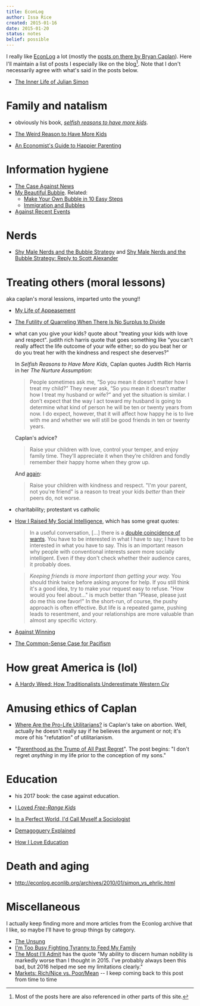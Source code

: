 ```yaml
---
title: EconLog
author: Issa Rice
created: 2015-01-16
date: 2015-01-20
status: notes
belief: possible
---
```


I really like [EconLog] a lot (mostly the [posts on there by Bryan
Caplan][all_caplan]).  Here I'll maintain a list of posts I especially
like on the blog[^also].  Note that I don't necessarily agree with
what's said in the posts below.

[econlog]: http://econlog.econlib.org/
[all_caplan]: http://econlog.econlib.org/authorbcaplan.html
[^also]: Most of the posts here are also referenced in other parts of
         this site.

- [The Inner Life of Julian Simon](http://econlog.econlib.org/archives/2010/04/the_inner_life.html)

# Family and natalism

- obviously his book, *[selfish reasons to have more kids]()*.
- [The Weird Reason to Have More Kids](http://econlog.econlib.org/archives/2010/12/the_weird_reaso.html)
- [An Economist's Guide to Happier Parenting][guide]

    [guide]: http://econlog.econlib.org/archives/2006/06/an_economists_g.html

# Information hygiene

- [The Case Against News](http://econlog.econlib.org/archives/2011/03/the_case_agains_6.html)
- [My Beautiful Bubble](http://econlog.econlib.org/archives/2012/03/my_beautiful_bu.html).
    Related:
    - [Make Your Own Bubble in 10 Easy Steps](http://econlog.econlib.org/archives/2013/04/make_your_own_b.html)
    - [Immigration and Bubbles](http://econlog.econlib.org/archives/2013/04/immigration_and_4.html)
- [Against Recent Events](http://econlog.econlib.org/archives/2015/01/against_recent.html)

# Nerds

- [Shy Male Nerds and the Bubble Strategy](http://econlog.econlib.org/archives/2015/01/shy_male_nerds.html) and [Shy Male Nerds and the Bubble Strategy: Reply to Scott Alexander](http://econlog.econlib.org/archives/2015/01/shy_male_nerds_1.html)

# Treating others (moral lessons)

aka caplan's moral lessions, imparted unto the young!!

- [My Life of Appeasement](http://econlog.econlib.org/archives/2014/08/my_life_of_appe_1.html)
- [The Futility of Quarreling When There Is No Surplus to Divide](http://econlog.econlib.org/archives/2014/02/the_futility_of.html)

- what can you give your kids? quote about "treating your kids with love
  and respect". judith rich harris quote that goes something like "you
  can't really affect the life outcome of your wife either; so do you
  beat her or do you treat her with the kindness and respect she
  deserves?"

    In *Selfish Reasons to Have More Kids*, Caplan quotes Judith Rich
    Harris in her *The Nurture Assumption*:

    > People sometimes ask me, “So you mean it doesn’t matter how I
    > treat my child?” They never ask, “So you mean it doesn’t matter
    > how I treat my husband or wife?” and yet the situation is similar.
    > I don’t expect that the way I act toward my husband is going to
    > determine what kind of person he will be ten or twenty years from
    > now. I do expect, however, that it will affect how happy he is to
    > live with me and whether we will still be good friends in ten or
    > twenty years.

    Caplan's advice?

    > Raise your children with love, control your temper, and enjoy
    > family time. They’ll appreciate it when they’re children and
    > fondly remember their happy home when they grow up.

    And [again][40things]:

    > Raise your children with kindness and respect. "I'm your parent,
    > not you're friend" is a reason to treat your kids *better* than
    > their peers do, not worse.

    [40things]: http://econlog.econlib.org/archives/2011/04/top_40_things_i.html

- charitability; protestant vs catholic

- [How I Raised My Social Intelligence][social], which has some great
  quotes:

    [social]: http://econlog.econlib.org/archives/2009/06/how_i_raised_my.html

    > In a useful conversation, \[...\] there is a [double coincidence
    > of wants](!w).  You have to be interested in what I have to say; I
    > have to be interested in what you have to say.  This is an
    > important reason why people with conventional interests *seem*
    > more socially intelligent.  Even if they don't check whether their
    > audience cares, it probably does.


    > *Keeping friends is more important than getting your way.* You
    > should think twice before asking anyone for help.  If you still
    > think it's a good idea, try to make your request easy to refuse.
    > "How would you feel about..." is much better than "Please, please
    > just do me this one favor!"  In the short-run, of course, the
    > pushy approach is often effective.  But life is a repeated game,
    > pushing leads to resentment, and your relationships are more
    > valuable than almost any specific victory.

- [Against Winning](http://econlog.econlib.org/archives/2014/09/against_winning.html)
- [The Common-Sense Case for Pacifism](http://econlog.econlib.org/archives/2010/04/the_common-sens.html)

# How great America is (lol)

- [A Hardy Weed: How Traditionalists Underestimate Western Civ](http://econlog.econlib.org/archives/2014/06/a_hardy_week_ho.html)

# Amusing ethics of Caplan


- [Where Are the Pro-Life Utilitarians?][abort] is Caplan's take on
  abortion.  Well, actually he doesn't really say if he believes the
  argument or not; it's more of his "refutation" of utilitarianism.

    [abort]: http://econlog.econlib.org/archives/2015/04/where_are_the_p.html

- "[Parenthood as the Trump of All Past Regret][trump]".  The post
  begins: "I don't regret *anything* in my life prior to the conception
  of my sons."

[trump]: http://econlog.econlib.org/archives/2008/06/parenthood_as_t.html



# Education

- his 2017 book: the case against education.
- [I Loved *Free-Range Kids*](http://econlog.econlib.org/archives/2010/01/i_loved_free-ra.html)

- [In a Perfect World, I'd Call Myself a Sociologist](http://econlog.econlib.org/archives/2009/06/in_a_perfect_wo.html)
- [Demagoguery Explained](http://econlog.econlib.org/archives/2014/05/demagoguery_exp.html)
- [How I Love Education](http://econlog.econlib.org/archives/2012/07/how_i_love_educ.html)

# Death and aging

- <http://econlog.econlib.org/archives/2010/01/simon_vs_ehrlic.html>

# Miscellaneous

I actually keep finding more and more articles from the Econlog archive that I like, so maybe I'll have to group things by category.

- [The Unsung](http://econlog.econlib.org/archives/2012/03/the_unsung.html)
- [I'm Too Busy Fighting Tyranny to Feed My Family](http://econlog.econlib.org/archives/2014/01/im_too_busy_end.html)
- [The Most I'll Admit](http://econlog.econlib.org/archives/2017/01/the_most_ill_ad.html) has the quote "My ability to discern human nobility is markedly worse than I thought in 2015. I've probably always been this bad, but 2016 helped me see my limitations clearly."
- [Markets: Rich/Nice vs. Poor/Mean](https://www.econlib.org/archives/2010/06/markets_for_ric.html) -- I keep coming back to this post from time to time
